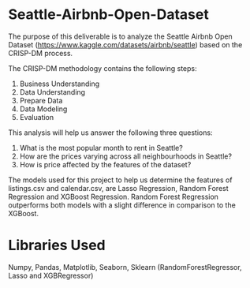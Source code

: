 # Seattle-Airbnb-Open-Dataset
The purpose of this deliverable is to analyze the Seattle Airbnb Open Dataset (https://www.kaggle.com/datasets/airbnb/seattle) based on the CRISP-DM process.

The CRISP-DM methodology contains the following steps:
1) Business Understanding
2) Data Understanding
3) Prepare Data
4) Data Modeling
5) Evaluation

This analysis will help us answer the following three questions:

1) What is the most popular month to rent in Seattle?
2) How are the prices varying across all neighbourhoods in Seattle?
3) How is price affected by the features of the dataset?

The models used for this project to help us determine the features of listings.csv and calendar.csv, are Lasso Regression, Random Forest Regression and XGBoost Regression.
Random Forest Regression outperforms both models with a slight difference in comparison to the XGBoost.

# Libraries Used
Numpy, Pandas, Matplotlib, Seaborn, Sklearn (RandomForestRegressor, Lasso and XGBRegressor)
